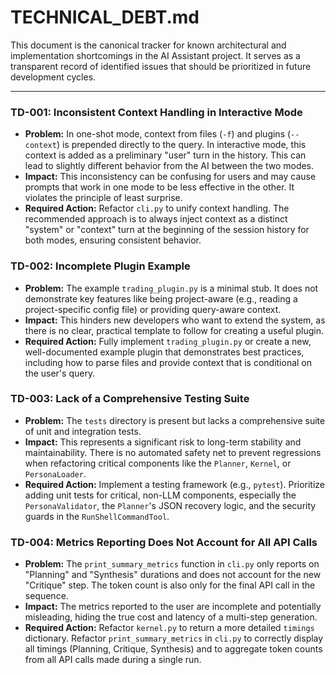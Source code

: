 # TECHNICAL_DEBT.md

This document is the canonical tracker for known architectural and implementation shortcomings in the AI Assistant project. It serves as a transparent record of identified issues that should be prioritized in future development cycles.

---

### TD-001: Inconsistent Context Handling in Interactive Mode
-   **Problem:** In one-shot mode, context from files (`-f`) and plugins (`--context`) is prepended directly to the query. In interactive mode, this context is added as a preliminary "user" turn in the history. This can lead to slightly different behavior from the AI between the two modes.
-   **Impact:** This inconsistency can be confusing for users and may cause prompts that work in one mode to be less effective in the other. It violates the principle of least surprise.
-   **Required Action:** Refactor `cli.py` to unify context handling. The recommended approach is to always inject context as a distinct "system" or "context" turn at the beginning of the session history for both modes, ensuring consistent behavior.

### TD-002: Incomplete Plugin Example
-   **Problem:** The example `trading_plugin.py` is a minimal stub. It does not demonstrate key features like being project-aware (e.g., reading a project-specific config file) or providing query-aware context.
-   **Impact:** This hinders new developers who want to extend the system, as there is no clear, practical template to follow for creating a useful plugin.
-   **Required Action:** Fully implement `trading_plugin.py` or create a new, well-documented example plugin that demonstrates best practices, including how to parse files and provide context that is conditional on the user's query.

### TD-003: Lack of a Comprehensive Testing Suite
-   **Problem:** The `tests` directory is present but lacks a comprehensive suite of unit and integration tests.
-   **Impact:** This represents a significant risk to long-term stability and maintainability. There is no automated safety net to prevent regressions when refactoring critical components like the `Planner`, `Kernel`, or `PersonaLoader`.
-   **Required Action:** Implement a testing framework (e.g., `pytest`). Prioritize adding unit tests for critical, non-LLM components, especially the `PersonaValidator`, the `Planner`'s JSON recovery logic, and the security guards in the `RunShellCommandTool`.

### TD-004: Metrics Reporting Does Not Account for All API Calls
-   **Problem:** The `print_summary_metrics` function in `cli.py` only reports on "Planning" and "Synthesis" durations and does not account for the new "Critique" step. The token count is also only for the final API call in the sequence.
-   **Impact:** The metrics reported to the user are incomplete and potentially misleading, hiding the true cost and latency of a multi-step generation.
-   **Required Action:** Refactor `kernel.py` to return a more detailed `timings` dictionary. Refactor `print_summary_metrics` in `cli.py` to correctly display all timings (Planning, Critique, Synthesis) and to aggregate token counts from all API calls made during a single run.